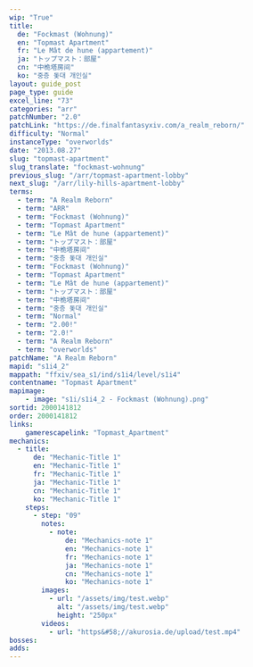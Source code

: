 ```yaml
---
wip: "True"
title:
  de: "Fockmast (Wohnung)"
  en: "Topmast Apartment"
  fr: "Le Mât de hune (appartement)"
  ja: "トップマスト：部屋"
  cn: "中桅塔房间"
  ko: "중층 돛대 개인실"
layout: guide_post
page_type: guide
excel_line: "73"
categories: "arr"
patchNumber: "2.0"
patchLink: "https://de.finalfantasyxiv.com/a_realm_reborn/"
difficulty: "Normal"
instanceType: "overworlds"
date: "2013.08.27"
slug: "topmast-apartment"
slug_translate: "fockmast-wohnung"
previous_slug: "/arr/topmast-apartment-lobby"
next_slug: "/arr/lily-hills-apartment-lobby"
terms:
  - term: "A Realm Reborn"
  - term: "ARR"
  - term: "Fockmast (Wohnung)"
  - term: "Topmast Apartment"
  - term: "Le Mât de hune (appartement)"
  - term: "トップマスト：部屋"
  - term: "中桅塔房间"
  - term: "중층 돛대 개인실"
  - term: "Fockmast (Wohnung)"
  - term: "Topmast Apartment"
  - term: "Le Mât de hune (appartement)"
  - term: "トップマスト：部屋"
  - term: "中桅塔房间"
  - term: "중층 돛대 개인실"
  - term: "Normal"
  - term: "2.00!"
  - term: "2.0!"
  - term: "A Realm Reborn"
  - term: "overworlds"
patchName: "A Realm Reborn"
mapid: "s1i4_2"
mappath: "ffxiv/sea_s1/ind/s1i4/level/s1i4"
contentname: "Topmast Apartment"
mapimage:
    - image: "s1i/s1i4_2 - Fockmast (Wohnung).png"
sortid: 2000141812
order: 2000141812
links:
    gamerescapelink: "Topmast_Apartment"
mechanics:
  - title:
      de: "Mechanic-Title 1"
      en: "Mechanic-Title 1"
      fr: "Mechanic-Title 1"
      ja: "Mechanic-Title 1"
      cn: "Mechanic-Title 1"
      ko: "Mechanic-Title 1"
    steps:
      - step: "09"
        notes:
          - note:
              de: "Mechanics-note 1"
              en: "Mechanics-note 1"
              fr: "Mechanics-note 1"
              ja: "Mechanics-note 1"
              cn: "Mechanics-note 1"
              ko: "Mechanics-note 1"
        images:
          - url: "/assets/img/test.webp"
            alt: "/assets/img/test.webp"
            height: "250px"
        videos:
          - url: "https&#58;//akurosia.de/upload/test.mp4"
bosses:
adds:
---
```

